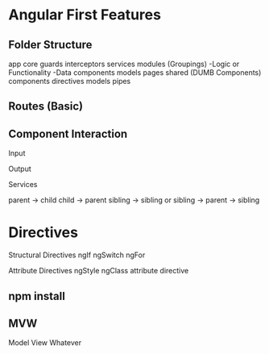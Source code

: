 # Angular First Features

## Folder Structure


app
    core
        guards
        interceptors
        services
    modules
        (Groupings)
        -Logic or Functionality
        -Data
        components
        models
        pages
    shared (DUMB Components)
        components
        directives
        models
        pipes

## Routes (Basic)
## Component Interaction

Input

Output

Services

parent -> child
child -> parent
sibling -> sibling or sibling -> parent -> sibling

# Directives

Structural Directives
ngIf
ngSwitch
ngFor

Attribute Directives
ngStyle
ngClass
attribute directive

## npm install

## MVW
Model View Whatever

